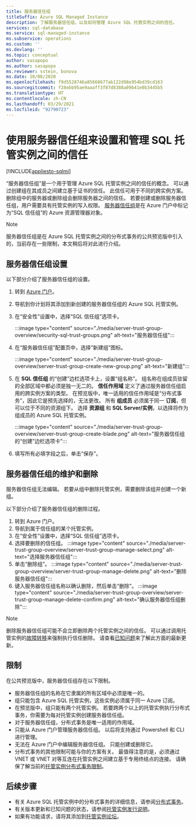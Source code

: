 ```yaml
---
title: 服务器信任组
titleSuffix: Azure SQL Managed Instance
description: 了解服务器信任组，以及如何管理 Azure SQL 托管实例之间的信任。
services: sql-database
ms.service: sql-managed-instance
ms.subservice: operations
ms.custom: ''
ms.devlang: ''
ms.topic: conceptual
author: sasapopo
ms.author: sasapopo
ms.reviewer: sstein, bonova
ms.date: 10/08/2020
ms.openlocfilehash: f9d5528746a85668677ab122d98e954bd39cd163
ms.sourcegitcommit: f28ebb95ae9aaaff3f87d8388a09b41e0b3445b5
ms.translationtype: HT
ms.contentlocale: zh-CN
ms.lasthandoff: 03/29/2021
ms.locfileid: "92790723"
---
```

# <a name="use-server-trust-groups-to-set-up-and-manage-trust-between-sql-managed-instances"></a>使用服务器信任组来设置和管理 SQL 托管实例之间的信任
[!INCLUDE[appliesto-sqlmi](../includes/appliesto-sqlmi.md)]

“服务器信任组”是一个用于管理 Azure SQL 托管实例之间的信任的概念。 可以通过创建组在其成员之间建立基于证书的信任。 此信任可用于不同的跨实例方案。 删除组中的服务器或删除组会删除服务器之间的信任。 若要创建或删除服务器信任组，用户需要具有托管实例的写入权限。
[服务器信任组](/azure/templates/microsoft.sql/allversions)是在 Azure 门户中标记为“SQL 信任组”的 Azure 资源管理器对象。

> [!NOTE]
> 服务器信任组是在 Azure SQL 托管实例之间的分布式事务的公共预览版中引入的，当前存在一些限制，本文稍后将对此进行介绍。

## <a name="server-trust-group-setup"></a>服务器信任组设置

以下部分介绍了服务器信任组的设置。

1. 转到 [Azure 门户](https://portal.azure.com/)。

2. 导航到你计划将其添加到新创建的服务器信任组的 Azure SQL 托管实例。

3. 在“安全性”设置中，选择“SQL 信任组”选项卡。 

   :::image type="content" source="./media/server-trust-group-overview/security-sql-trust-groups.png" alt-text="服务器信任组":::

4. 在“服务器信任组”配置页中，选择“新建组”图标。

   :::image type="content" source="./media/server-trust-group-overview/server-trust-group-create-new-group.png" alt-text="新建组":::

5. 在 **SQL 信任组** 的“创建”边栏选项卡上，设置“组名称”。 组名称在组成员驻留的全部区域中都必须是独一无二的。 **信任作用域** 定义了通过服务器信任组启用的跨实例方案的类型。 在预览版中，唯一适用的信任作用域是“分布式事务”，因此它是预先选择的，无法更改。 所有 **组成员** 必须属于同一 **订阅**，但可以位于不同的资源组下。 选择 **资源组** 和 **SQL Server/实例**，以选择将作为组成员的 Azure SQL 托管实例。

   :::image type="content" source="./media/server-trust-group-overview/server-trust-group-create-blade.png" alt-text="服务器信任组的“创建”边栏选项卡":::

6. 填写所有必填字段之后，单击“保存”。

## <a name="server-trust-group-maintenance-and-deletion"></a>服务器信任组的维护和删除

服务器信任组无法编辑。 若要从组中删除托管实例，需要删除该组并创建一个新组。

以下部分介绍了服务器信任组的删除过程。 
1. 转到 Azure 门户。
2. 导航到属于信任组的某个托管实例。
3. 在“安全性”设置中，选择“SQL 信任组”选项卡。 
4. 选择要删除的信任组。
   :::image type="content" source="./media/server-trust-group-overview/server-trust-group-manage-select.png" alt-text="选择服务器信任组":::
5. 单击“删除组”。
   :::image type="content" source="./media/server-trust-group-overview/server-trust-group-manage-delete.png" alt-text="删除服务器信任组":::
6. 键入服务器信任组名称以确认删除，然后单击“删除”。
   :::image type="content" source="./media/server-trust-group-overview/server-trust-group-manage-delete-confirm.png" alt-text="确认服务器信任组删除":::

> [!NOTE]
> 删除服务器信任组可能不会立即删除两个托管实例之间的信任。 可以通过调用托管实例的[故障转移](/powershell/module/az.sql/Invoke-AzSqlInstanceFailover)来强制执行信任删除。 请查看[已知问题](../database/doc-changes-updates-release-notes.md?tabs=managed-instance#known-issues)来了解此方面的最新更新。

## <a name="limitations"></a>限制

在公共预览版中，服务器信任组存在以下限制。
 * 服务器信任组的名称在它隶属的所有区域中必须是唯一的。
 * 组只能包含 Azure SQL 托管实例，这些实例必须属于同一 Azure 订阅。
 * 在预览版中，组只能有两个托管实例。 若要跨两个以上的托管实例执行分布式事务，你需要为每对托管实例创建服务器信任组。
 * 对于服务器信任组，分布式事务是唯一适用的作用域。
 * 只能从 Azure 门户管理服务器信任组。 以后将支持通过 Powershell 和 CLI 进行管理。
 * 无法在 Azure 门户中编辑服务器信任组。 只能创建或删除它。
 * 分布式事务的其他限制可能与你的方案有关。 最值得注意的是，必须通过 VNET 或 VNET 对等互连在托管实例之间建立基于专用终结点的连接。 请确保了解当前的[托管实例分布式事务限制](../database/elastic-transactions-overview.md#limitations)。

## <a name="next-steps"></a>后续步骤

* 有关 Azure SQL 托管实例中的分布式事务的详细信息，请参阅[分布式事务](../database/elastic-transactions-overview.md)。
* 有关版本更新和已知问题的状态，请参阅[托管实例发行说明](../database/doc-changes-updates-release-notes.md)。
* 如果有功能请求，请将其添加到[托管实例论坛](https://feedback.azure.com/forums/915676-sql-managed-instance)。